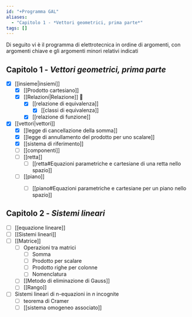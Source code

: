 ```yaml
---
id: "+Programma GAL"
aliases:
  - "Capitolo 1 - *Vettori geometrici, prima parte*"
tags: []
---
```

Di seguito vi è il programma di elettrotecnica in ordine di argomenti, con argomenti chiave e gli argomenti minori relativi indicati

## Capitolo 1 - *Vettori geometrici, prima parte*
- [x] [[insieme|insiemi]]
	- [x] [[Prodotto cartesiano]]
	- [x] [[Relazioni|Relazione]]  
		- [x] [[relazione di equivalenza]]
			- [x] [[classi di equivalenza]]
		- [x] [[relazione di funzione]]
- [x] [[vettori|vettori]]
	- [x] [[legge di cancellazione della somma]]
	- [x] [[legge di annullamento del prodotto per uno scalare]] 
	- [x] [[sistema di riferimento]] 
	- [ ] [[componenti]]
	- [ ] [[retta]] 
		- [ ] [[retta#Equazioni parametriche e cartesiane di una retta nello spazio]]
	- [ ] [[piano]]
		- [ ] [[piano#Equazioni parametriche e cartesiane per un piano nello spazio]]


## Capitolo 2 - *Sistemi lineari*
- [ ] [[equazione lineare]]
- [ ] [[Sistemi lineari]] 
- [ ] [[Matrice]]  
	- [ ] Operazioni tra matrici
		- [ ] Somma
		- [ ] Prodotto per scalare
		- [ ] Prodotto righe per colonne
		- [ ] Nomenclatura
	- [ ] [[Metodo di eliminazione di Gauss]]
	- [ ] [[Rango]]
- [ ] Sistemi lineari di n-equazioni in $n$ incognite
	- [ ] teorema di Cramer
	- [ ] [[sistema omogeneo associato]] 
